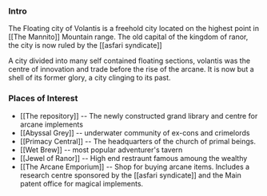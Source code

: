 ### Intro
The Floating city of Volantis is a freehold city located on the highest point in [[The Mannito]] Mountain range. The old capital of the kingdom of ranor, the city is now ruled by the [[asfari syndicate]] 

A city divided into many self contained floating sections, volantis was the centre of innovation and trade before the rise of the arcane. It is now but a shell of its former glory, a city clinging to its past.


### Places of Interest

- [[The repository]] -- The newly constructed grand library and centre for arcane implements
- [[Abyssal Grey]] -- underwater community of ex-cons and crimelords
- [[Primacy Central]] -- The headquarters of the church of primal beings.
- [[Wet Brew]] -- most popular adventurer's tavern
- [[Jewel of Ranor]] -- High end restraunt famous amoung the wealthy
- [[The Arcane Emporium]] -- Shop for buying arcane items. Includes a research centre sponsored by the [[asfari syndicate]] and the Main patent office for magical implements.